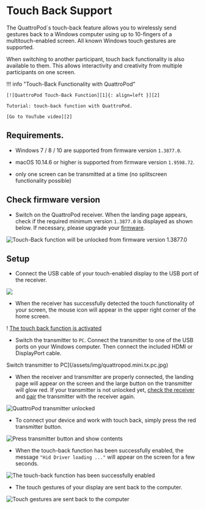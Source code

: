 # Touch Back Support

The QuattroPod`s touch-back feature allows you to wirelessly send gestures back to a Windows computer using up to 10-fingers of a multitouch-enabled screen. All known Windows touch gestures are supported.

When switching to another participant, touch back functionality is also available to them. This allows interactivity and creativity from multiple participants on one screen.

!!! info "Touch-Back Functionality with QuattroPod"

    [![QuattroPod Touch-Back Function][1]{: align=left }][2]
	
	Tutorial: touch-back function with QuattroPod.
	
	[Go to YouTube video][2]

  [1]: /assets/img/thumbnail.video.touch.png
  [2]: https://youtu.be/Qky7XQR1rrE

## Requirements.

* Windows 7 / 8 / 10 are supported from firmware version `1.3877.0`.

* macOS 10.14.6 or higher is supported from firmware version `1.9598.72`.

* only one screen can be transmitted at a time \(no splitscreen functionality possible\)

## Check firmware version

* Switch on the QuattroPod receiver. When the landing page appears, check if the required minimum version `1.3877.0` is displayed as shown below. If necessary, please upgrade your [firmware](firmware-upgrade.md).

![Touch-Back function will be unlocked from firmware version 1.3877.0](/assets/img/quattropod.landingpage.fw.png)

## Setup

* Connect the USB cable of your touch-enabled display to the USB port of the receiver.

![](/assets/img/RX_Touch-USB-cable.png)

* When the receiver has successfully detected the touch functionality of your screen, the mouse icon will appear in the upper right corner of the home screen.

! [The touch back function is activated](/assets/img/quattropod.touch.icon.png)

* Switch the transmitter to `PC`. Connect the transmitter to one of the USB ports on your Windows computer. Then connect the included HDMI or DisplayPort cable.

Switch transmitter to PC](/assets/img/quattropod.mini.tx.pc.jpg)

* When the receiver and transmitter are properly connected, the landing page will appear on the screen and the large button on the transmitter will glow red. If your transmitter is not unlocked yet, [check the receiver](quickstart.md#setup) and [pair](pairing.md) the transmitter with the receiver again.

![QuattroPod transmitter unlocked](/assets/img/Transmitter_screen_ready.png)

* To connect your device and work with touch back, simply press the red transmitter button. 

![Press transmitter button and show contents](/assets/img/QSG-Mini.Transmitter.png)

* When the touch-back function has been successfully enabled, the message `"Hid Driver loading ..."` will appear on the screen for a few seconds.

![The touch-back function has been successfully enabled](/assets/img/Hid_Driver_loading.jpg)

* The touch gestures of your display are sent back to the computer.

![Touch gestures are sent back to the computer](/assets/img/QuattroPod_TouchBack_using.png)
